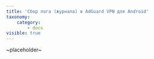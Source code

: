 ```yaml
---
title: 'Сбор лога (журнала) в AdGuard VPN для Android'
taxonomy:
    category:
        - docs
visible: true
---
```


~placeholder~